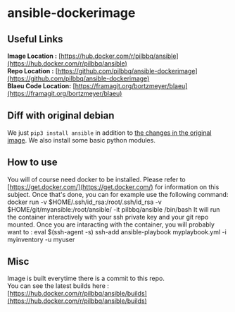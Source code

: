 # ansible-dockerimage

## Useful Links
**Image Location :** [https://hub.docker.com/r/pilbbq/ansible](https://hub.docker.com/r/pilbbq/ansible)<br/>
**Repo Location :** [https://github.com/pilbbq/ansible-dockerimage](https://github.com/pilbbq/ansible-dockerimage)<br/>
**Blaeu Code Location:** [https://framagit.org/bortzmeyer/blaeu](https://framagit.org/bortzmeyer/blaeu)

## Diff with original debian
We just `pip3 install ansible` in addition to [the changes in the original image](https://github.com/pilbbq/debian-custom-dockerimage).
We also install some basic python modules.

## How to use
You will of course need docker to be installed. Please refer to [https://get.docker.com/](https://get.docker.com/) for information on this subject.
Once that's done, you can for example use the following command:
	docker run -v $HOME/.ssh/id_rsa:/root/.ssh/id_rsa -v $HOME/git/myansible:/root/ansible/ -it pilbbq/ansible /bin/bash
It will run the container interactively with your ssh private key and your git repo mounted.
Once you are intaracting with the container, you will probably want to :
	eval $(ssh-agent -s)
	ssh-add
	ansible-playbook myplaybook.yml -i myinventory -u myuser

## Misc
Image is built everytime there is a commit to this repo.<br/>
You can see the latest builds here : [https://hub.docker.com/r/pilbbq/ansible/builds](https://hub.docker.com/r/pilbbq/ansible/builds)
